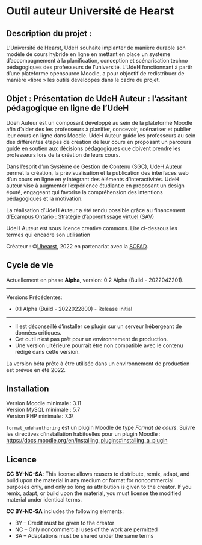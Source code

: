 # Outil auteur Université de Hearst

## Description du projet :

L’Université de Hearst, UdeH souhaite implanter de manière durable son modèle de cours hybride en ligne en mettant en 
place un système d’accompagnement à la planification, conception et scénarisation techno pédagogiques des professeurs de
l’université. L’UdeH fonctionnant à partir d’une plateforme opensource Moodle, a pour objectif de redistribuer de 
manière «libre » les outils développés dans le cadre du projet.

## Objet : Présentation de UdeH Auteur : l’assitant pédagogique en ligne de l’UdeH

Udeh Auteur est un composant développé au sein de la plateforme Moodle afin d’aider des les professeurs à planifier, 
concevoir, scénariser et publier leur cours en ligne dans Moodle. UdeH Auteur guide les professeurs au sein des 
différentes étapes de création de leur cours en proposant un parcours guidé en soutien aux décisions pédagogiques que 
doivent prendre les professeurs lors de la création de leurs cours.

Dans l’esprit d’un Système de Gestion de Contenu (SGC), UdeH Auteur permet la création, la prévisualisation et la 
publication des interfaces web d’un cours en ligne en y intégrant des éléments d’interactivités. UdeH auteur vise à 
augmenter l’expérience étudiant.e en proposant un design épuré, engageant qui favorise la compréhension des intentions 
pédagogiques et la motivation.

La réalisation d’UdeH Auteur a été rendu possible grâce au financement d’[Ecampus Ontario : Stratégie d’apprentissage 
virtuel (SAV)](https://vls.ecampusontario.ca/fr/)

UdeH Auteur est sous licence creative commons. Lire ci-dessous les termes qui encadre son utilisation

Créateur : ©[Uhearst](http://www.uhearst.ca/), 2022 en partenariat avec la [SOFAD](https://sofad.qc.ca/).

## Cycle de vie

Actuellement en phase **Alpha**, version: 0.2 Alpha (Build - 2022042201).

---
Versions Précédentes:
* 0.1 Alpha (Build - 2022022800) - Release initial
---

* Il est déconseillé d’installer ce plugin sur un serveur hébergeant de données critiques.
* Cet outil n’est pas prêt pour un environnement de production.
* Une version ultérieure pourrait être non compatible avec le contenu rédigé dans cette version.

La version béta prête à être utilisée dans un environnement de production est prévue en été 2022.

## Installation

Version Moodle minimale : 3.11\
Version MySQL minimale : 5.7\
Version PHP minimale : 7.3\

`format_udehauthoring` est un plugin Moodle de type _Format de cours_. 
Suivre les directives d’installation habituelles pour un plugin Moodle : https://docs.moodle.org/en/Installing_plugins#Installing_a_plugin

## Licence

**CC BY-NC-SA**: This license allows reusers to distribute, remix, adapt, and build upon the material in any medium or 
format for noncommercial purposes only, and only so long as attribution is given to the creator. If you remix, adapt, or
build upon the material, you must license the modified material under identical terms.

**CC BY-NC-SA** includes the following elements:
* BY  – Credit must be given to the creator
* NC  – Only noncommercial uses of the work are permitted
* SA  – Adaptations must be shared under the same terms

